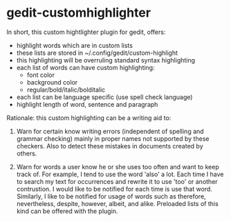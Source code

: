gedit-customhighlighter
=======================

In short, this custom hightlighter plugin for gedit, offers:
* highlight words which are in custom lists
* these lists are stored in ~/.config/gedit/custom-highlight
* this highlighting will be overruling standard syntax highlighting
* each list of words can have custom highlighting:
  * font color
  * background color
  * regular/bold/italic/bolditalic
* each list can be language specific (use spell check language)
* highlight length of word, sentence and paragraph

Rationale: this custom highlighting can be a writing aid to:

1. Warn for certain know writing errors (independent of spelling and
grammar checking) mainly in proper names not supported by these
checkers. Also to detect these mistakes in documents created by others.

2. Warn for words a user know he or she uses too often and want to keep
track of. For example, I tend to use the word 'also' a lot. Each time I
have to search my text for occurrences and rewrite it to use 'too' or
another contrustion. I would like to be notified for each time is use
that word. Similarly, I like to be notified for usage of words such as
therefore, nevertheless, despite, however, albeit, and alike. Preloaded
lists of this kind can be offered with the plugin.

